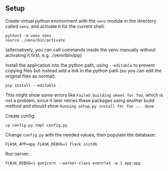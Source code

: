 Setup
-----
Create virtual python environment with the `venv` module in the
directory called `venv`, and activate it for the current shell:

	python3 -m venv venv
	source ./venv/bin/activate

(alternatively, you can call commands inside the venv manually without
activating it first, e.g. ./venv/bin/pip)

Install the application into the python path, using `--editable` to
prevent copying files but instead add a link in the python path (so you
can edit the original files as normal).

	pip install --editable .

This might show some errors like `Failed building wheel for foo`, which is not
a problem, since it later retries these packages using another build method and
should show `Running setup.py install for foo ... done`

Create config:

	cp config.py.tmpl config.py

Change `config.py` with the needed values, then populate the database:

	FLASK_APP=app FLASK_DEBUG=1 flask initdb

Run server:

	FLASK_DEBUG=1 gunicorn --worker-class eventlet -w 1 app:app
